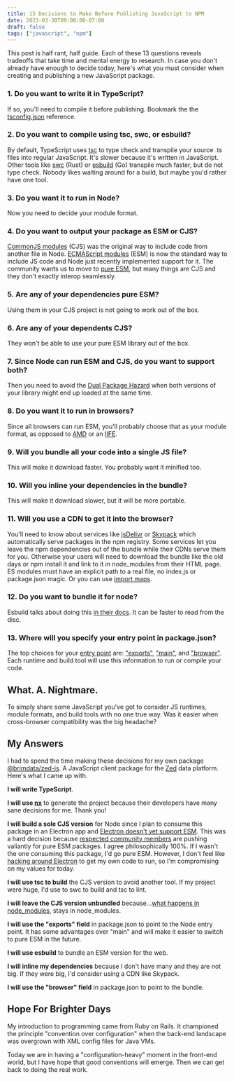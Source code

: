 ```yaml
---
title: 13 Decisions to Make Before Publishing JavaScript to NPM
date: 2023-03-30T09:00:00-07:00
draft: false
tags: ["javascript", "npm"]
---
```


This post is half rant, half guide. Each of these 13 questions reveals tradeoffs that take time and mental energy to research. In case you don't already have enough to decide today, here's what you must consider when creating and publishing a new JavaScript package.

### 1. Do you want to write it in TypeScript?

If so, you'll need to compile it before publishing. Bookmark the the [tsconfig.json](https://www.typescriptlang.org/tsconfig) reference.

### 2. Do you want to compile using tsc, swc, or esbuild?

By default, TypeScript uses [tsc](https://www.typescriptlang.org/docs/handbook/compiler-options.html) to type check and transpile your source .ts files into regular JavaScript. It's slower because it's written in JavaScript. Other tools like [swc](https://swc.rs/) (Rust) or [esbuild](https://esbuild.github.io/) (Go) transpile much faster, but do not type check. Nobody likes waiting around for a build, but maybe you'd rather have one tool.

### 3. Do you want it to run in Node?

Now you need to decide your module format.

### 4. Do you want to output your package as ESM or CJS?

[CommonJS modules](https://nodejs.org/api/modules.html#modules-commonjs-modules) (CJS) was the original way to include code from another file in Node. [ECMAScript modules](https://nodejs.org/api/esm.html#modules-ecmascript-modules) (ESM) is now the standard way to include JS code and Node just recently implemented support for it. The community wants us to move to [pure ESM](https://gist.github.com/sindresorhus/a39789f98801d908bbc7ff3ecc99d99c), but many things are CJS and they don't exactly interop seamlessly.

### 5. Are any of your dependencies pure ESM?

Using them in your CJS project is not going to work out of the box.

### 6. Are any of your dependents CJS?

They won't be able to use your pure ESM library out of the box.

### 7. Since Node can run ESM and CJS, do you want to support both?

Then you need to avoid the [Dual Package Hazard](https://nodejs.org/api/packages.html#dual-package-hazard) when both versions of your library might end up loaded at the same time.

### 8. Do you want it to run in browsers?

Since all browsers can run ESM, you'll probably choose that as your module format, as opposed to [AMD](https://en.wikipedia.org/wiki/Asynchronous_module_definition) or an [IIFE](https://developer.mozilla.org/en-US/docs/Glossary/IIFE).

### 9. Will you bundle all your code into a single JS file?

This will make it download faster. You probably want it minified too.

### 10. Will you inline your dependencies in the bundle?

This will make it download slower, but it will be more portable.

### 11. Will you use a CDN to get it into the browser?

You'll need to know about services like [jsDelivr](https://www.jsdelivr.com/) or [Skypack](https://www.skypack.dev/) which automatically serve packages in the npm registry. Some services let you leave the npm dependencies out of the bundle while their CDNs serve them for you. Otherwise your users will need to download the bundle like the old days or npm install it and link to it in node_modules from their HTML page. ES modules must have an explicit path to a real file, no index.js or package.json magic. Or you can use [import maps](https://github.com/WICG/import-maps).

### 12. Do you want to bundle it for node?

Esbuild talks about doing this [in their docs](https://esbuild.github.io/getting-started/#bundling-for-node). It can be faster to read from the disc.

### 13. Where will you specify your entry point in package.json?

The top choices for your [entry point](https://nodejs.org/api/packages.html#package-entry-points) are: ["exports"](https://nodejs.org/api/packages.html#main-entry-point-export), ["main"](https://nodejs.org/api/packages.html#main), and ["browser"](https://github.com/defunctzombie/package-browser-field-spec). Each runtime and build tool will use this information to run or compile your code.

## What. A. Nightmare.

To simply share some JavaScript you've got to consider JS runtimes, module formats, and build tools with no one true way. Was it easier when cross-browser compatibility was the big headache?

## My Answers

I had to spend the time making these decisions for my own package [@brimdata/zed-js](https://www.npmjs.com/package/@brimdata/zed-js). A JavaScript client package for the [Zed](https://zed.brimdata.io/) data platform. Here's what I came up with.

**I will write TypeScript**.

**I will use [nx](https://nx.dev/)** to generate the project because their developers have many sane decisions for me. Thank you!

**I will build a sole CJS version** for Node since I plan to consume this package in an Electron app and [Electron doesn't yet support ESM](https://github.com/electron/electron/issues/21457). This was a hard decision because [respected community members](https://gist.github.com/sindresorhus/a39789f98801d908bbc7ff3ecc99d99c?permalink_comment_id=3850849#gistcomment-3850849) are pushing valiantly for pure ESM packages. I agree philosophically 100%. If I wasn't the one consuming this package, I'd go pure ESM. However, I don't feel like [hacking around Electron](https://gist.github.com/sindresorhus/a39789f98801d908bbc7ff3ecc99d99c?permalink_comment_id=3850849#gistcomment-3850849) to get my own code to run, so I'm compromising on my values for today.

**I will use tsc to build** the CJS version to avoid another tool. If my project were huge, I'd use to swc to build and tsc to lint.

**I will leave the CJS version unbundled** because...[what happens in node_modules](https://medium.com/s/silicon-satire/i-peeked-into-my-node-modules-directory-and-you-wont-believe-what-happened-next-b89f63d21558), stays in node_modules.

**I will use the "exports" field** in package.json to point to the Node entry point. It has some advantages over "main" and will make it easier to switch to pure ESM in the future.

**I will use esbuild** to bundle an ESM version for the web.

**I will inline my dependencies** because I don't have many and they are not big. If they were big, I'd consider using a CDN like Skypack.

**I will use the "browser" field** in package.json to point to the bundle.

## Hope For Brighter Days

My introduction to programming came from Ruby on Rails. It championed the principle "convention over configuration" when the back-end landscape was overgrown with XML config files for Java VMs.

Today we are in having a "configuration-heavy" moment in the front-end world, but I have hope that good conventions will emerge. Then we can get back to doing the real work.
